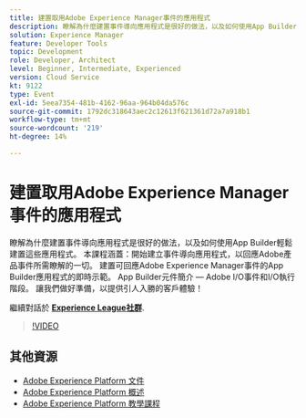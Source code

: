 ```yaml
---
title: 建置取用Adobe Experience Manager事件的應用程式
description: 瞭解為什麼建置事件導向應用程式是很好的做法，以及如何使用App Builder輕鬆建置這些應用程式。 本課程涵蓋 — 開始建立事件導向應用程式，以回應Adobe產品事件所需瞭解的一切。 建置可回應Adobe Experience Manager事件的App Builder應用程式的即時示範。 App Builder元件簡介 — Adobe I/O事件和I/O執行階段。 讓我們做好準備，以提供引人入勝的客戶體驗！
solution: Experience Manager
feature: Developer Tools
topic: Development
role: Developer, Architect
level: Beginner, Intermediate, Experienced
version: Cloud Service
kt: 9122
type: Event
exl-id: 5eea7354-481b-4162-96aa-964b04da576c
source-git-commit: 1792dc318643aec2c12613f621361d72a7a918b1
workflow-type: tm+mt
source-wordcount: '219'
ht-degree: 14%

---
```


# 建置取用Adobe Experience Manager事件的應用程式

瞭解為什麼建置事件導向應用程式是很好的做法，以及如何使用App Builder輕鬆建置這些應用程式。 本課程涵蓋：開始建立事件導向應用程式，以回應Adobe產品事件所需瞭解的一切。 建置可回應Adobe Experience Manager事件的App Builder應用程式的即時示範。 App Builder元件簡介 — Adobe I/O事件和I/O執行階段。 讓我們做好準備，以提供引人入勝的客戶體驗！

繼續對話於 **[Experience League社群](https://adobe.ly/3ipjs8p)**.

>[!VIDEO](https://video.tv.adobe.com/v/337566/?quality=12&learn=on&hidetitle=true)

## 其他資源

- [Adobe Experience Platform 文件](https://experienceleague.adobe.com/docs/experience-platform.html)
- [Adobe Experience Platform 概述](https://experienceleague.adobe.com/docs/experience-platform/landing/home.html?lang=zh-Hant)
- [Adobe Experience Platform 教學課程](https://experienceleague.adobe.com/docs/platform-learn/tutorials/overview.html?lang=zh-Hant)
